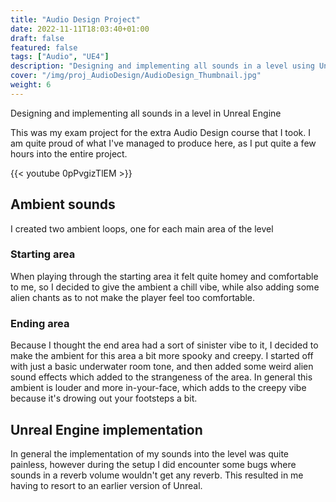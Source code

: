 ```yaml
---
title: "Audio Design Project"
date: 2022-11-11T18:03:40+01:00
draft: false
featured: false
tags: ["Audio", "UE4"]
description: "Designing and implementing all sounds in a level using Unreal Engine."
cover: "/img/proj_AudioDesign/AudioDesign_Thumbnail.jpg"
weight: 6
---
```


Designing and implementing all sounds in a level in Unreal Engine

This was my exam project for the extra Audio Design course that I took. I am quite proud of what I've managed to produce here, as I put quite a few hours into the entire project.


{{< youtube 0pPvgizTlEM >}}


## Ambient sounds

I created two ambient loops, one for each main area of the level



### Starting area

When playing through the starting area it felt quite homey and comfortable to me, so I decided to give the ambient a chill vibe, while also adding some alien chants as to not make the player feel too comfortable.



### Ending area

Because I thought the end area had a sort of sinister vibe to it, I decided to make the ambient for this area a bit more spooky and creepy. I started off with just a basic underwater room tone, and then added some weird alien sound effects which added to the strangeness of the area. In general this ambient is louder and more in-your-face, which adds to the creepy vibe because it's drowing out your footsteps a bit.





## Unreal Engine implementation

In general the implementation of my sounds into the level was quite painless, however during the setup I did encounter some bugs where sounds in a reverb volume wouldn't get any reverb. This resulted in me having to resort to an earlier version of Unreal.
